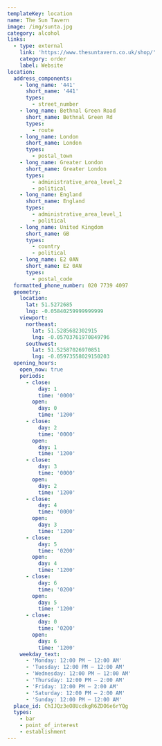 ```yaml
---
templateKey: location
name: The Sun Tavern
image: /img/sunta.jpg
category: alcohol
links:
  - type: external
    link: 'https://www.thesuntavern.co.uk/shop/'
    category: order
    label: Website
location:
  address_components:
    - long_name: '441'
      short_name: '441'
      types:
        - street_number
    - long_name: Bethnal Green Road
      short_name: Bethnal Green Rd
      types:
        - route
    - long_name: London
      short_name: London
      types:
        - postal_town
    - long_name: Greater London
      short_name: Greater London
      types:
        - administrative_area_level_2
        - political
    - long_name: England
      short_name: England
      types:
        - administrative_area_level_1
        - political
    - long_name: United Kingdom
      short_name: GB
      types:
        - country
        - political
    - long_name: E2 0AN
      short_name: E2 0AN
      types:
        - postal_code
  formatted_phone_number: 020 7739 4097
  geometry:
    location:
      lat: 51.5272685
      lng: -0.05840259999999999
    viewport:
      northeast:
        lat: 51.5285682302915
        lng: -0.05703761970849796
      southwest:
        lat: 51.52587026970851
        lng: -0.05973558029150203
  opening_hours:
    open_now: true
    periods:
      - close:
          day: 1
          time: '0000'
        open:
          day: 0
          time: '1200'
      - close:
          day: 2
          time: '0000'
        open:
          day: 1
          time: '1200'
      - close:
          day: 3
          time: '0000'
        open:
          day: 2
          time: '1200'
      - close:
          day: 4
          time: '0000'
        open:
          day: 3
          time: '1200'
      - close:
          day: 5
          time: '0200'
        open:
          day: 4
          time: '1200'
      - close:
          day: 6
          time: '0200'
        open:
          day: 5
          time: '1200'
      - close:
          day: 0
          time: '0200'
        open:
          day: 6
          time: '1200'
    weekday_text:
      - 'Monday: 12:00 PM – 12:00 AM'
      - 'Tuesday: 12:00 PM – 12:00 AM'
      - 'Wednesday: 12:00 PM – 12:00 AM'
      - 'Thursday: 12:00 PM – 2:00 AM'
      - 'Friday: 12:00 PM – 2:00 AM'
      - 'Saturday: 12:00 PM – 2:00 AM'
      - 'Sunday: 12:00 PM – 12:00 AM'
  place_id: ChIJQz3eO8UcdkgR6ZDO6e6rYQg
  types:
    - bar
    - point_of_interest
    - establishment
---
```

